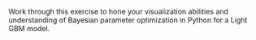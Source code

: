 Work through this exercise to hone your visualization abilities and understanding of Bayesian parameter optimization in Python for a Light GBM model.
